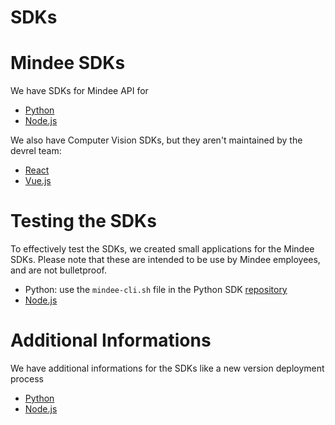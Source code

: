 # SDKs

# Mindee SDKs

We have SDKs for Mindee API for
- [Python](https://github.com/mindee/mindee-api-python)
- [Node.js](https://github.com/mindee/mindee-api-nodejs)

We also have Computer Vision SDKs, but they aren't maintained by the devrel team:
- [React](https://github.com/mindee/react-mindee-js)
- [Vue.js](https://github.com/mindee/vue-mindee-js)

# Testing the SDKs

To effectively test the SDKs, we created small applications for the Mindee SDKs. Please note that these are intended to be use by Mindee employees, and are not bulletproof.

- Python: use the `mindee-cli.sh` file in the Python SDK [repository](https://github.com/mindee/mindee-api-python/)
- [Node.js](testing/node.js/app.js)

# Additional Informations

We have additional informations for the SDKs like a new version deployment process

- [Python](Python.md)
- [Node.js](Node.js.md)
